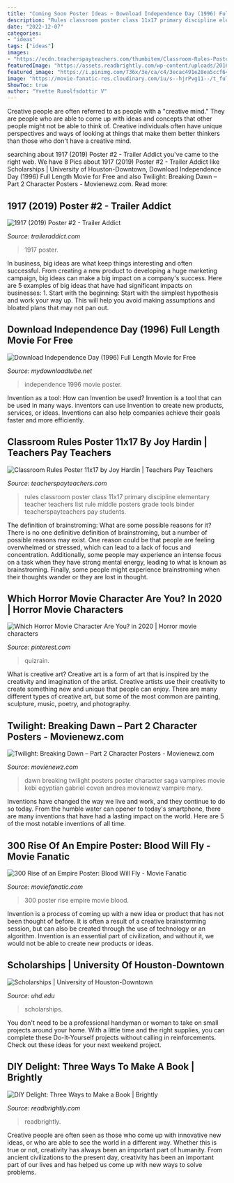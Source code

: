 ```yaml
---
title: "Coming Soon Poster Ideas ~ Download Independence Day (1996) Full Length Movie For Free"
description: "Rules classroom poster class 11x17 primary discipline elementary teacher teachers list rule middle posters grade tools binder teacherspayteachers pay students"
date: "2022-12-07"
categories:
- "ideas"
tags: ["ideas"]
images:
- "https://ecdn.teacherspayteachers.com/thumbitem/Classroom-Rules-Poster-11x17-1500873386/original-139947-1.jpg"
featuredImage: "https://assets.readbrightly.com/wp-content/uploads/2016/03/diy-delight-feature1.jpg"
featured_image: "https://i.pinimg.com/736x/3e/ca/c4/3ecac491e28ea5ccf64fcfbdb18d7012.jpg"
image: "https://movie-fanatic-res.cloudinary.com/iu/s--hjrPvg11--/t_full/cs_srgb,f_auto,fl_strip_profile.lossy,q_auto:420/v1389913783/300-rise-of-an-empire-movie-poster.jpg"
ShowToc: true
author: "Yvette Runolfsdottir V"
---
```



Creative people are often referred to as people with a "creative mind." They are people who are able to come up with ideas and concepts that other people might not be able to think of. Creative individuals often have unique perspectives and ways of looking at things that make them better thinkers than those who don't have a creative mind.

	

		
searching about 1917 (2019) Poster #2 - Trailer Addict you've came to the right web. We have 8 Pics about 1917 (2019) Poster #2 - Trailer Addict like Scholarships | University of Houston-Downtown, Download Independence Day (1996) Full Length Movie for Free and also Twilight: Breaking Dawn – Part 2 Character Posters - Movienewz.com. Read more:
		
    
## 1917 (2019) Poster #2 - Trailer Addict

<img loading=lazy src="https://cdn.traileraddict.com/content/universal-pictures/1917-poster-2.jpg" onerror="this.onerror=null;this.src='https://tse3.mm.bing.net/th?id=OIP.y_V-W95s7WET9qUO0l8L3AHaLu&amp;pid=15.1';" alt="1917 (2019) Poster #2 - Trailer Addict">

_Source: traileraddict.com_

>1917 poster. 

	

In business, big ideas are what keep things interesting and often successful. From creating a new product to developing a huge marketing campaign, big ideas can make a big impact on a company's success. Here are 5 examples of big ideas that have had significant impacts on businesses: 1. Start with the beginning: Start with the simplest hypothesis and work your way up. This will help you avoid making assumptions and bloated plans that may not pan out. 
    
## Download Independence Day (1996) Full Length Movie For Free

<img loading=lazy src="https://mydownloadtube.net/poster_image/detail_page_poster/movies_poster_1390042881.jpg" onerror="this.onerror=null;this.src='https://tse4.mm.bing.net/th?id=OIP.alVbNTFNIONX5XQdvxBD_wHaLG&amp;pid=15.1';" alt="Download Independence Day (1996) Full Length Movie for Free">

_Source: mydownloadtube.net_

>independence 1996 movie poster. 

	

Invention as a tool: How can Invention be used?
Invention is a tool that can be used in many ways. inventors can use Invention to create new products, services, or ideas. Inventions can also help companies achieve their goals faster and more efficiently.

    
## Classroom Rules Poster 11x17 By Joy Hardin | Teachers Pay Teachers

<img loading=lazy src="https://ecdn.teacherspayteachers.com/thumbitem/Classroom-Rules-Poster-11x17-1500873386/original-139947-1.jpg" onerror="this.onerror=null;this.src='https://tse2.mm.bing.net/th?id=OIP.-IUd3L4cGhLkMEv_nKdFLAAAAA&amp;pid=15.1';" alt="Classroom Rules Poster 11x17 by Joy Hardin | Teachers Pay Teachers">

_Source: teacherspayteachers.com_

>rules classroom poster class 11x17 primary discipline elementary teacher teachers list rule middle posters grade tools binder teacherspayteachers pay students. 

	

The definition of brainstroming: What are some possible reasons for it?
There is no one definitive definition of brainstroming, but a number of possible reasons may exist. One reason could be that people are feeling overwhelmed or stressed, which can lead to a lack of focus and concentration. Additionally, some people may experience an intense focus on a task when they have strong mental energy, leading to what is known as brainstroming. Finally, some people might experience brainstroming when their thoughts wander or they are lost in thought.

    
## Which Horror Movie Character Are You? In 2020 | Horror Movie Characters

<img loading=lazy src="https://i.pinimg.com/736x/3e/ca/c4/3ecac491e28ea5ccf64fcfbdb18d7012.jpg" onerror="this.onerror=null;this.src='https://tse2.mm.bing.net/th?id=OIP.zm637oNPi1SXl7hrjk-1bQHaLH&amp;pid=15.1';" alt="Which Horror Movie Character Are You? in 2020 | Horror movie characters">

_Source: pinterest.com_

>quizrain. 

	

What is creative art?
Creative art is a form of art that is inspired by the creativity and imagination of the artist. Creative artists use their creativity to create something new and unique that people can enjoy. There are many different types of creative art, but some of the most common are painting, sculpture, music, poetry, and photography.

    
## Twilight: Breaking Dawn – Part 2 Character Posters - Movienewz.com

<img loading=lazy src="http://www.movienewz.com/img/gallery/twilight-breaking-dawn2/posters/twilight_breaking_dawn_part_2_charcter_poster_14.jpg" onerror="this.onerror=null;this.src='https://tse3.mm.bing.net/th?id=OIP.pTRgdHB9UOTCuP32xOea-AHaKX&amp;pid=15.1';" alt="Twilight: Breaking Dawn – Part 2 Character Posters - Movienewz.com">

_Source: movienewz.com_

>dawn breaking twilight posters poster character saga vampires movie kebi egyptian gabriel coven andrea movienewz vampire mary. 

	

Inventions have changed the way we live and work, and they continue to do so today. From the humble water can opener to today's smartphone, there are many inventions that have had a lasting impact on the world. Here are 5 of the most notable inventions of all time.

    
## 300 Rise Of An Empire Poster: Blood Will Fly - Movie Fanatic

<img loading=lazy src="https://movie-fanatic-res.cloudinary.com/iu/s--hjrPvg11--/t_full/cs_srgb,f_auto,fl_strip_profile.lossy,q_auto:420/v1389913783/300-rise-of-an-empire-movie-poster.jpg" onerror="this.onerror=null;this.src='https://tse1.mm.bing.net/th?id=OIP.NYPWGqy063NzU9MQsGmGWQHaK9&amp;pid=15.1';" alt="300 Rise of an Empire Poster: Blood Will Fly - Movie Fanatic">

_Source: moviefanatic.com_

>300 poster rise empire movie blood. 

	

Invention is a process of coming up with a new idea or product that has not been thought of before. It is often a result of a creative brainstorming session, but can also be created through the use of technology or an algorithm. Invention is an essential part of civilization, and without it, we would not be able to create new products or ideas.

    
## Scholarships | University Of Houston-Downtown

<img loading=lazy src="https://www.uhd.edu/academics/university-college/honors-program/PublishingImages/Pages/SCHOLARSHIPS/Coming-Soon-2.jpg" onerror="this.onerror=null;this.src='https://tse2.mm.bing.net/th?id=OIP.tzdMqlt6dmHl59Pk1rzsNQHaCs&amp;pid=15.1';" alt="Scholarships | University of Houston-Downtown">

_Source: uhd.edu_

>scholarships. 

	

You don't need to be a professional handyman or woman to take on small projects around your home. With a little time and the right supplies, you can complete these Do-It-Yourself projects without calling in reinforcements. Check out these ideas for your next weekend project.

    
## DIY Delight: Three Ways To Make A Book | Brightly

<img loading=lazy src="https://assets.readbrightly.com/wp-content/uploads/2016/03/diy-delight-feature1.jpg" onerror="this.onerror=null;this.src='https://tse2.mm.bing.net/th?id=OIP.5NEhbC855axffl51xL_AYwHaFS&amp;pid=15.1';" alt="DIY Delight: Three Ways to Make a Book | Brightly">

_Source: readbrightly.com_

>readbrightly. 

	

Creative people are often seen as those who come up with innovative new ideas, or who are able to see the world in a different way. Whether this is true or not, creativity has always been an important part of humanity. From ancient civilizations to the present day, creativity has been an important part of our lives and has helped us come up with new ways to solve problems.

